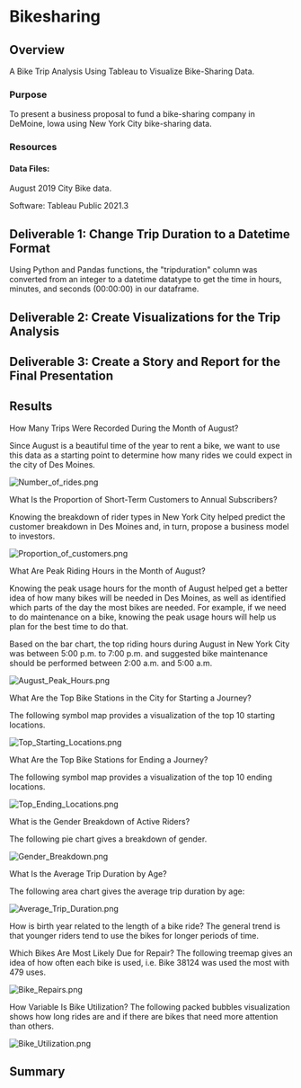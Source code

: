 # Bikesharing

## Overview
A Bike Trip Analysis Using Tableau to Visualize Bike-Sharing Data.

### Purpose
To present a business proposal to fund a bike-sharing company in DeMoine, Iowa using New York City bike-sharing data. 

### Resources

#### Data Files:
August 2019 City Bike data.

Software:
Tableau Public 2021.3 

## Deliverable 1: Change Trip Duration to a Datetime Format

Using Python and Pandas functions, the "tripduration" column was converted from an integer to a datetime datatype to get the time in hours, minutes, and seconds (00:00:00) in our dataframe.


## Deliverable 2: Create Visualizations for the Trip Analysis


## Deliverable 3: Create a Story and Report for the Final Presentation




## Results

How Many Trips Were Recorded During the Month of August?

Since August is a beautiful time of the year to rent a bike, we want to use this data as a starting point to determine how many rides we could expect in the city of Des Moines.

![Number_of_rides.png](https://github.com/KimberlyCrawford/Bikesharing/blob/main/Resources/Number_of_rides.png)

What Is the Proportion of Short-Term Customers to Annual Subscribers?

Knowing the breakdown of rider types in New York City helped predict the customer breakdown in Des Moines and, in turn, propose a business model to investors.

![Proportion_of_customers.png](https://github.com/KimberlyCrawford/Bikesharing/blob/main/Resources/Proportion_of_customers.png)

What Are Peak Riding Hours in the Month of August?

Knowing the peak usage hours for the month of August helped get a better idea of how many bikes will be needed in Des Moines, as well as identified which parts of the day the most bikes are needed. For example, if we need to do maintenance on a bike, knowing the peak usage hours will help us plan for the best time to do that.

Based on the bar chart, the top riding hours during August in New York City was between 5:00 p.m. to 7:00 p.m. and suggested bike maintenance should be performed between 2:00 a.m. and 5:00 a.m.

![August_Peak_Hours.png](https://github.com/KimberlyCrawford/Bikesharing/blob/main/Resources/August_Peak_Hours.png)

What Are the Top Bike Stations in the City for Starting a Journey?

The following symbol map provides a visualization of the top 10 starting locations. 

![Top_Starting_Locations.png](https://github.com/KimberlyCrawford/Bikesharing/blob/main/Resources/Top_Starting_Locations.png)

What Are the Top Bike Stations for Ending a Journey?

The following symbol map provides a visualization of the top 10 ending locations. 

![Top_Ending_Locations.png](https://github.com/KimberlyCrawford/Bikesharing/blob/main/Resources/Top_Ending_Locations.png)

What is the Gender Breakdown of Active Riders?

The following pie chart gives a breakdown of gender.

![Gender_Breakdown.png](https://github.com/KimberlyCrawford/Bikesharing/blob/main/Resources/Gender_Breakdown.png)

What Is the Average Trip Duration by Age?

The following area chart gives the average trip duration by age:

![Average_Trip_Duration.png](https://github.com/KimberlyCrawford/Bikesharing/blob/main/Resources/Average_Trip_Duration.png)

How is birth year related to the length of a bike ride? The general trend is that younger riders tend to use the bikes for longer periods of time. 

Which Bikes Are Most Likely Due for Repair? The following treemap gives an idea of how often each bike is used, i.e. Bike 38124 was used the most with 479 uses.

![Bike_Repairs.png](https://github.com/KimberlyCrawford/Bikesharing/blob/main/Resources/Bike_Repairs.png)

How Variable Is Bike Utilization? The following packed bubbles visualization shows how long rides are and if there are bikes that need more attention than others. 

![Bike_Utilization.png](https://github.com/KimberlyCrawford/Bikesharing/blob/main/Resources/Bike_Utilization.png)

## Summary